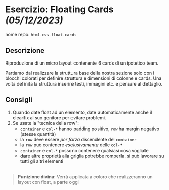 # Esercizio: Floating Cards *(05/12/2023)*

nome repo: `html-css-float-cards`

## Descrizione
Riproduzione di un micro layout contenente 6 cards di un ipotetico team.


Partiamo dal realizzare la struttura base della nostra sezione solo con i blocchi colorati per definire struttura e dimensioni di colonne e cards. Una volta definita la struttura inserire  testi, immagini etc. e pensare al dettaglio.

## Consigli
1. Quando date float ad un elemento, date automaticamente anche il clearfix al suo genitore per evitare problemi.
2. Se usate la "tecnica della row":
    - `container` e `col-*` hanno padding positivo, `row` ha margin negativo (stesse quantità)
    - la `row` deve essere *per forza* discendente del `container`
    - la `row` può contenere *esclusivamente* delle `col-*`
    - `container` e `col-*` possono contenere qualsiasi cosa vogliate
    - dare altre proprietà alla griglia potrebbe romperla. si può lavorare su tutti gli altri elementi
<br><br>
> **Punizione divina:** Verrà applicata a coloro che realizzeranno un layout con float, a parte oggi